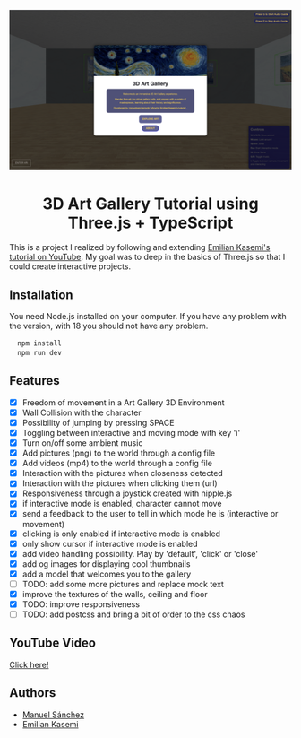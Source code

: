 <div align="center">

[![Initial Screen](./public/screens/interactive-1.png)](https://art-gallery-threejs.vercel.app)

# 3D Art Gallery Tutorial using Three.js + TypeScript

</div>

This is a project I realized by following and extending [Emilian Kasemi's tutorial on YouTube](https://www.youtube.com/watch?v=vfMizAmPprs). My goal was to deep in the basics of Three.js so that I could create interactive projects.

## Installation

You need Node.js installed on your computer.
If you have any problem with the version, with 18 you should not have any problem.

```bash
  npm install
  npm run dev
```

## Features

- [x] Freedom of movement in a Art Gallery 3D Environment
- [x] Wall Collision with the character
- [x] Possibility of jumping by pressing SPACE
- [x] Toggling between interactive and moving mode with key 'i'
- [x] Turn on/off some ambient music
- [x] Add pictures (png) to the world through a config file
- [x] Add videos (mp4) to the world through a config file
- [x] Interaction with the pictures when closeness detected
- [x] Interaction with the pictures when clicking them (url)
- [x] Responsiveness through a joystick created with nipple.js
- [x] if interactive mode is enabled, character cannot move
- [x] send a feedback to the user to tell in which mode he is (interactive or movement)
- [x] clicking is only enabled if interactive mode is enabled
- [x] only show cursor if interactive mode is enabled
- [x] add video handling possibility. Play by 'default', 'click' or 'close'
- [x] add og images for displaying cool thumbnails
- [x] add a model that welcomes you to the gallery
- [ ] TODO: add some more pictures and replace mock text
- [x] improve the textures of the walls, ceiling and floor
- [x] TODO: improve responsiveness
- [ ] TODO: add postcss and bring a bit of order to the css chaos

## YouTube Video

[Click here!](https://youtu.be/vfMizAmPprs)

## Authors

- [Manuel Sánchez](https://github.com/manuelsanchezweb)
- [Emilian Kasemi](https://www.github.com/theringsofsaturn)
